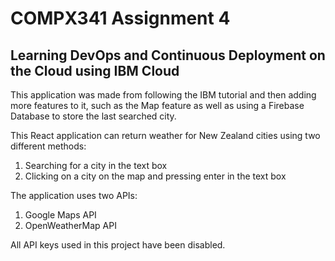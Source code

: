 # COMPX341 Assignment 4
## Learning DevOps and Continuous Deployment on the Cloud using IBM Cloud

This application was made from following the IBM tutorial and then adding more features to it, such as the Map feature as well as using a Firebase Database to store the last searched city.

This React application can return weather for New Zealand cities using two different methods:
1. Searching for a city in the text box
2. Clicking on a city on the map and pressing enter in the text box

The application uses two APIs:
1. Google Maps API
2. OpenWeatherMap API


All API keys used in this project have been disabled.
